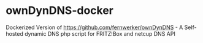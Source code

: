 # ownDynDNS-docker
Dockerized Version of https://github.com/fernwerker/ownDynDNS - A Self-hosted dynamic DNS php script for FRITZ!Box and netcup DNS API 
